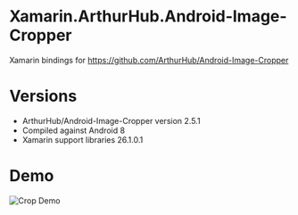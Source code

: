 # Xamarin.ArthurHub.Android-Image-Cropper
Xamarin bindings for https://github.com/ArthurHub/Android-Image-Cropper

# Versions
* ArthurHub/Android-Image-Cropper version 2.5.1
* Compiled against Android 8
* Xamarin support libraries 26.1.0.1

# Demo
![Crop Demo](https://github.com/ian-hamlin/Xamarin.ArthurHub.Android-Image-Cropper/blob/master/cropper_xamarin.gif)
